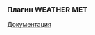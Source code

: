 ### Плагин WEATHER MET

[Документация](https://e154.github.io/smart-home/ru/docs/plugins/weather/met/)
